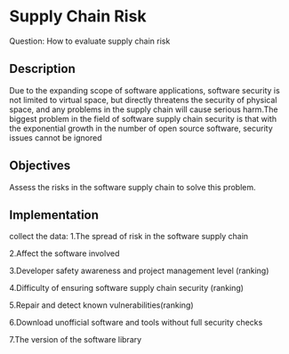 # Supply Chain Risk 

Question: How to evaluate supply chain risk

## Description
Due to the expanding scope of software applications, software security is not limited to virtual space, but directly threatens the security of physical space, and any problems in the supply chain will cause serious harm.The biggest problem in the field of software supply chain security is that with the exponential growth in the number of open source software, security issues cannot be ignored

## Objectives

Assess the risks in the software supply chain to solve this problem.

## Implementation 

collect the data:
1.The spread of risk in the software supply chain

2.Affect the software involved

3.Developer safety awareness and project management level (ranking)

4.Difficulty of ensuring software supply chain security (ranking)

5.Repair and detect known vulnerabilities(ranking)

6.Download unofficial software and tools without full security checks

7.The version of the software library

